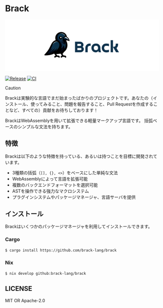 # Brack

![](./brack-header.png)

[![Release](https://img.shields.io/github/v/release/brack-lang/brack.svg)](https://github.com/user/repository)
[![CI](https://github.com/brack-lang/brack/actions/workflows/ci.yml/badge.svg)](https://github.com/brack-lang/brack/actions/workflows/ci.yml)

> [!CAUTION]
> Brackは実験的な言語でまだ始まったばかりのプロジェクトです。あなたの（インストール、使ってみること、問題を報告すること、Pull Requestを作成することなど、すべての）貢献をお待ちしております！

BrackはWebAssemblyを用いて拡張できる軽量マークアップ言語です。
括弧ベースのシンプルな文法を持ちます。

## 特徴
Brackは以下のような特徴を持っている、あるいは持つことを目標に開発されています。

- 3種類の括弧（`[], {}, <>`）をベースにした単純な文法
- WebAssemblyによって言語を拡張可能
- 複数のバックエンドフォーマットを選択可能
- ASTを操作できる強力なマクロシステム
- プラグインシステムやパッケージマネージャ、言語サーバを提供

## インストール
Brackはいくつかのパッケージマネージャを利用してインストールできます。

### Cargo
```sh
$ cargo install https://github.com/brack-lang/brack
```

### Nix
```sh
$ nix develop github:brack-lang/brack
```

## LICENSE
MIT OR Apache-2.0

